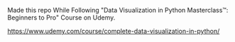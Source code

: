 Made this repo While Following "Data Visualization in Python Masterclass™: Beginners to Pro" Course on Udemy.

https://www.udemy.com/course/complete-data-visualization-in-python/
